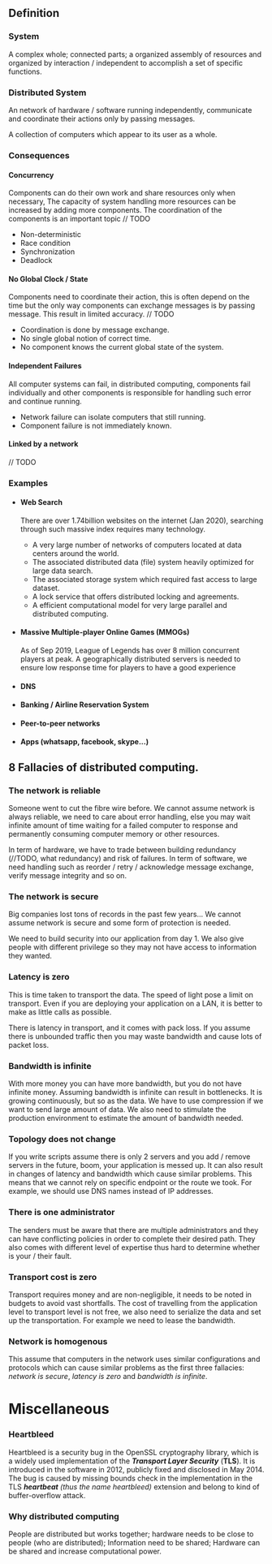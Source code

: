 ## Definition

### System

A complex whole; connected parts; a organized assembly of resources and organized by interaction / independent to accomplish a set of specific functions.

### Distributed System

An network of hardware / software running independently, communicate and coordinate their actions only by passing messages.

A collection of computers which appear to its user as a whole.

### Consequences

#### Concurrency

Components can do their own work and share resources only when necessary, The capacity of system handling more resources can be increased by adding more components. The coordination of the components is an important topic // TODO

- Non-deterministic
- Race condition
- Synchronization
- Deadlock

#### No Global Clock / State

Components need to coordinate their action, this is often depend on the time but the only way components can exchange messages is by passing message. This result in limited accuracy. // TODO

- Coordination is done by message exchange.
- No single global notion of correct time.
- No component knows the current global state of the system.

#### Independent Failures

All computer systems can fail, in distributed computing, components fail individually and other components is responsible for handling such error and continue running.

- Network failure can isolate computers that still running.
- Component failure is not immediately known.

#### Linked by a network

// TODO

### Examples

- #### Web Search

  There are over 1.74billion websites on the internet (Jan 2020), searching through such massive index requires many technology.

  - A very large number of networks of computers located at data centers around the world.
  - The associated distributed data (file) system heavily optimized for large data search.
  - The associated storage system which required fast access to large dataset.
  - A lock service that offers distributed locking and agreements.
  - A efficient computational model for very large parallel and distributed computing.

- #### Massive Multiple-player Online Games (MMOGs)

  As of Sep 2019, League of Legends has over 8 million concurrent players at peak. A geographically distributed servers is needed to ensure low response time for players to have a good experience

- #### DNS

- #### Banking / Airline Reservation System

- #### Peer-to-peer networks

- #### Apps (whatsapp, facebook, skype...)

##  8 Fallacies of distributed computing.

### The network is reliable

Someone went to cut the fibre wire before. We cannot assume network is always reliable, we need to care about error handling, else you may wait infinite amount of time waiting for a failed computer to response and permanently consuming computer memory or other resources.

In term of hardware, we have to trade between building redundancy (//TODO, what redundancy) and risk of failures. In term of software, we need handling such as reorder / retry / acknowledge message exchange, verify message integrity and so on.

### The network is secure

Big companies lost tons of records in the past few years... We cannot assume network is secure and some form of protection is needed.

We need to build security into our application from day 1. We also give people with different privilege so they may not have access to information they wanted.

### Latency is zero

This is time taken to transport the data. The speed of light pose a limit on transport. Even if you are deploying your application on a LAN, it is better to make as little calls as possible.

There is latency in transport, and it comes with pack loss. If you assume there is unbounded traffic then you may waste bandwidth and cause lots of packet loss.

### Bandwidth is infinite

With more money you can have more bandwidth, but you do not have infinite money. Assuming bandwidth is infinite can result in bottlenecks. It is growing continuously, but so as the data. We have to use compression if we want to send large amount of data. We also need to stimulate the production environment to estimate the amount of bandwidth needed.

### Topology does not change

If you write scripts assume there is only 2 servers and you add / remove servers in the future, boom, your application is messed up. It can also result in changes of latency and bandwidth which cause similar problems. This means that we cannot rely on specific endpoint or the route we took. For example, we should use DNS names instead of IP addresses.

### There is one administrator

The senders must be aware that there are multiple administrators and they can have conflicting policies in order to complete their desired path. They also comes with different level of expertise thus hard to determine whether is your / their fault.

### Transport cost is zero

Transport requires money and are non-negligible,  it needs to be noted in budgets to avoid vast shortfalls. The cost of travelling from the application level to transport level is not free, we also need to serialize the data and set up the transportation. For example we need to lease the bandwidth.

### Network is homogenous

This assume that computers in the network uses similar configurations and protocols which can cause similar problems as the first three fallacies: *network is secure*, *latency is zero* and *bandwidth is infinite*.

# Miscellaneous

### Heartbleed

Heartbleed is a security bug in the OpenSSL cryptography library, which is a widely used implementation of the ***Transport Layer Security*** (**TLS**). It is introduced in the software in 2012, publicly fixed and disclosed in May 2014. The bug is caused by missing bounds check in the implementation in the TLS ***heartbeat*** *(thus the name heartbleed)* extension and belong to kind of buffer-overflow attack.

### Why distributed computing

People are distributed but works together; hardware needs to be close to people (who are distributed); Information need to be shared; Hardware can be shared and increase computational power.